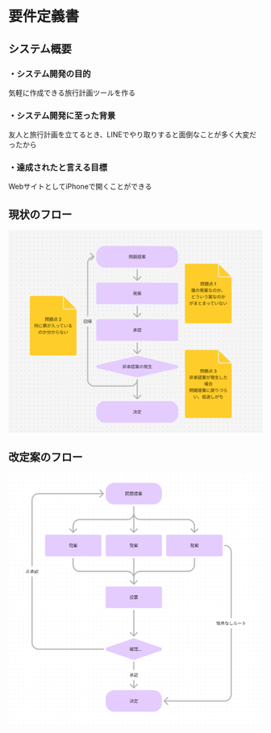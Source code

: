 # 要件定義書
## システム概要
### ・システム開発の目的
気軽に作成できる旅行計画ツールを作る
### ・システム開発に至った背景
友人と旅行計画を立てるとき、LINEでやり取りすると面倒なことが多く大変だったから
### ・達成されたと言える目標
WebサイトとしてiPhoneで開くことができる
## 現状のフロー
![現状のフロー](/docs/images/flow-before.png)
## 改定案のフロー
![改定案のフロー](/docs/images/flow-after.png)